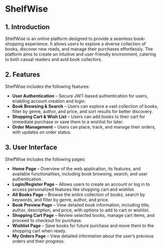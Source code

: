 # ShelfWise

## 1. Introduction
ShelfWise is an online platform designed to provide a seamless book-shopping experience. It allows users to explore a diverse collection of books, discover new reads, and manage their purchases effortlessly. The platform aims to create an intuitive and user-friendly environment, catering to both casual readers and avid book collectors.

## 2. Features
ShelfWise includes the following features:

- **User Authentication** – Secure JWT-based authentication for users, enabling account creation and login.
- **Book Browsing & Search** – Users can explore a vast collection of books, filter by genre, author, and price, and sort results for better discovery.
- **Shopping Cart & Wish List** – Users can add books to their cart for immediate purchase or save them to a wishlist for later.
- **Order Management** – Users can place, track, and manage their orders, with updates on order status.

## 3. User Interface
ShelfWise includes the following pages:

- **Home Page** – Overview of the web application, its features, and available functionalities, including book browsing, search, and user authentication.
- **Login/Register Page** – Allows users to create an account or log in to access personalized features like shopping cart and wishlist.
- **All Books Page** – Browse the entire collection of books, search by keywords, and filter by genre, author, and price.
- **Book Preview Page** – View detailed book information, including title, author, description, and price, with options to add to cart or wishlist.
- **Shopping Cart Page** – Review selected books, manage cart items, and proceed to checkout for purchase.
- **Wishlist Page** – Save books for future purchase and move them to the shopping cart when ready.
- **My Orders Page** – View detailed information about the user’s previous orders and their progress.
